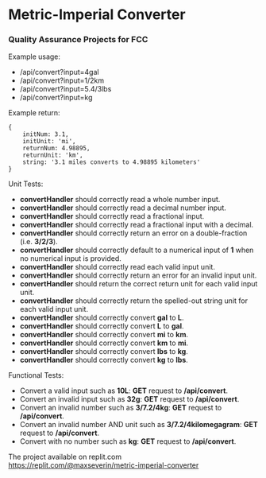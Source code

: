 # Metric-Imperial Converter

### Quality Assurance Projects for FCC

Example usage:

* /api/convert?input=4gal
* /api/convert?input=1/2km
* /api/convert?input=5.4/3lbs
* /api/convert?input=kg

Example return:

    { 
        initNum: 3.1, 
        initUnit: 'mi', 
        returnNum: 4.98895, 
        returnUnit: 'km', 
        string: '3.1 miles converts to 4.98895 kilometers'
    }
    
Unit Tests:

* **convertHandler** should correctly read a whole number input.
* **convertHandler** should correctly read a decimal number input.
* **convertHandler** should correctly read a fractional input.
* **convertHandler** should correctly read a fractional input with a decimal.
* **convertHandler** should correctly return an error on a double-fraction (i.e. **3/2/3**).
* **convertHandler** should correctly default to a numerical input of **1** when no numerical input is provided.
* **convertHandler** should correctly read each valid input unit.
* **convertHandler** should correctly return an error for an invalid input unit.
* **convertHandler** should return the correct return unit for each valid input unit.
* **convertHandler** should correctly return the spelled-out string unit for each valid input unit.
* **convertHandler** should correctly convert **gal** to **L**.
* **convertHandler** should correctly convert **L** to **gal**.
* **convertHandler** should correctly convert **mi** to **km**.
* **convertHandler** should correctly convert **km** to **mi**.
* **convertHandler** should correctly convert **lbs** to **kg**.
* **convertHandler** should correctly convert **kg** to **lbs**.

Functional Tests:

* Convert a valid input such as **10L**: **GET** request to **/api/convert**.
* Convert an invalid input such as **32g**: **GET** request to **/api/convert**.
* Convert an invalid number such as **3/7.2/4kg**: **GET** request to **/api/convert**.
* Convert an invalid number AND unit such as **3/7.2/4kilomegagram**: **GET** request to **/api/convert**.
* Convert with no number such as **kg**: **GET** request to **/api/convert**.


The project available on replit.com  
https://replit.com/@maxseverin/metric-imperial-converter
